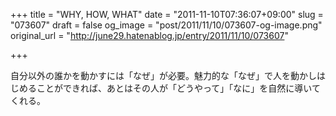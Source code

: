 +++
title = "WHY, HOW, WHAT"
date = "2011-11-10T07:36:07+09:00"
slug = "073607"
draft = false
og_image = "post/2011/11/10/073607-og-image.png"
original_url = "http://june29.hatenablog.jp/entry/2011/11/10/073607"

+++

<p>自分以外の誰かを動かすには「なぜ」が必要。魅力的な「なぜ」で人を動かしはじめることができれば、あとはその人が「どうやって」「なに」を自然に導いてくれる。</p>